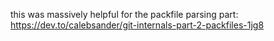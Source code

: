 this was massively helpful for the packfile parsing part: https://dev.to/calebsander/git-internals-part-2-packfiles-1jg8
